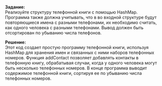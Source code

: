**Задание:**  
Реализуйте структуру телефонной книги с помощью HashMap.
Программа также должна учитывать, что в во входной структуре будут повторяющиеся имена с разными телефонами, их необходимо считать, как одного человека с разными телефонами. Вывод должен быть отсортирован по убыванию числа телефонов.  

**Решение:**  
Этот код создает простую программу телефонной книги, используя HashMap для хранения имен и связанных с ними наборов телефонных номеров. Функция addContact позволяет добавлять контакты в телефонную книгу, обрабатывая случаи, когда у одного человека могут быть несколько телефонных номеров. В конце программа выводит содержимое телефонной книги, сортируя ее по убыванию числа телефонных номеров.